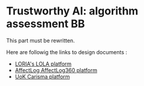 # Trustworthy AI: algorithm assessment BB

This part must be rewritten.

Here are followig the links to design documents :

- [LORIA's LOLA platform](docs/loria/design-document-LORIA.md)
- [AffectLog AffectLog360 platform](docs/affectlog/design-document-AffectLog.markdown)
- [UoK Carisma platform](docs/affectlog/design-document-carisma.markdown)



<!--In the dynamic world of AI, LORIA and Affectlog's Trustworthy AI Assessment initiative is central to fostering trust and transparency. This program integrates two sophisticated and complementary platforms — LORIA's audit platform for data and algorithms and Affectlog's safety assessment platform. 

These platforms improve the transparency and safety of AI technologies, which are critical for stakeholders in the education, healthcare and technology sectors.
By providing detailed insights and safety assessments, they set a new standard for trust and ethical AI use.

These two platforms are described respectively :

- LORIA's LOLA platform : [here](https://github.com/Prometheus-X-association/t-ai/blob/loria/README.md)
- AffectLog AfectLog360 platform: [here](https://github.com/Prometheus-X-association/t-ai/blob/AffectLog360-dd/README.md)

This approach is supplemented by an approach developed by Fraunhofer ISST and University of Koblenz that implements automated analyses of software models and AI trustworthiness indicators with respect to the aspects explainability, data security, privacy, and fairness.
More specifically, it is planned to develop a new approach to create compliance documents that are required by AI providers to fulfill documentation obligations as defined in EU's AI Act. A second contribution is an approach that allows for the assessment of AI enabled systems regarding AI specific security issues as identified by the "Open Worldwide Application Security Project (OWASP)" community by using models of those systems.
-->